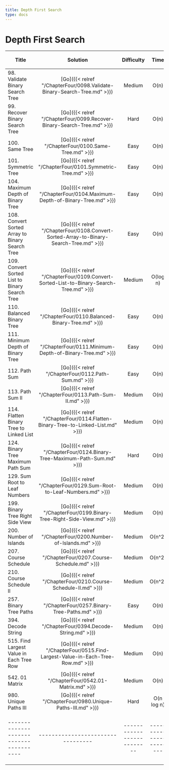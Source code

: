 ```yaml
---
title: Depth First Search
type: docs
---
```


# Depth First Search

| Title | Solution | Difficulty | Time | Space |收藏| 
| ----- | :--------: | :----------: | :----: | :-----: | :-----: |
|98. Validate Binary Search Tree | [Go]({{< relref "/ChapterFour/0098.Validate-Binary-Search-Tree.md" >}})| Medium | O(n)| O(1)||
|99. Recover Binary Search Tree | [Go]({{< relref "/ChapterFour/0099.Recover-Binary-Search-Tree.md" >}})| Hard | O(n)| O(1)||
|100. Same Tree | [Go]({{< relref "/ChapterFour/0100.Same-Tree.md" >}})| Easy | O(n)| O(1)||
|101. Symmetric Tree | [Go]({{< relref "/ChapterFour/0101.Symmetric-Tree.md" >}})| Easy | O(n)| O(1)||
|104. Maximum Depth of Binary Tree  | [Go]({{< relref "/ChapterFour/0104.Maximum-Depth-of-Binary-Tree.md" >}})| Easy | O(n)| O(1)||
|108. Convert Sorted Array to Binary Search Tree | [Go]({{< relref "/ChapterFour/0108.Convert-Sorted-Array-to-Binary-Search-Tree.md" >}})| Easy | O(n)| O(1)||
|109. Convert Sorted List to Binary Search Tree | [Go]({{< relref "/ChapterFour/0109.Convert-Sorted-List-to-Binary-Search-Tree.md" >}})| Medium | O(log n)| O(n)||
|110. Balanced Binary Tree | [Go]({{< relref "/ChapterFour/0110.Balanced-Binary-Tree.md" >}})| Easy | O(n)| O(1)||
|111. Minimum Depth of Binary Tree | [Go]({{< relref "/ChapterFour/0111.Minimum-Depth-of-Binary-Tree.md" >}})| Easy | O(n)| O(1)||
|112. Path Sum | [Go]({{< relref "/ChapterFour/0112.Path-Sum.md" >}})| Easy | O(n)| O(1)||
|113. Path Sum II | [Go]({{< relref "/ChapterFour/0113.Path-Sum-II.md" >}})| Medium | O(n)| O(1)||
|114. Flatten Binary Tree to Linked List | [Go]({{< relref "/ChapterFour/0114.Flatten-Binary-Tree-to-Linked-List.md" >}})| Medium | O(n)| O(1)||
|124. Binary Tree Maximum Path Sum | [Go]({{< relref "/ChapterFour/0124.Binary-Tree-Maximum-Path-Sum.md" >}})| Hard | O(n)| O(1)||
|129. Sum Root to Leaf Numbers | [Go]({{< relref "/ChapterFour/0129.Sum-Root-to-Leaf-Numbers.md" >}})| Medium | O(n)| O(1)||
|199. Binary Tree Right Side View | [Go]({{< relref "/ChapterFour/0199.Binary-Tree-Right-Side-View.md" >}})| Medium | O(n)| O(1)||
|200. Number of Islands | [Go]({{< relref "/ChapterFour/0200.Number-of-Islands.md" >}})| Medium | O(n^2)| O(n^2)||
|207. Course Schedule | [Go]({{< relref "/ChapterFour/0207.Course-Schedule.md" >}})| Medium | O(n^2)| O(n^2)||
|210. Course Schedule II | [Go]({{< relref "/ChapterFour/0210.Course-Schedule-II.md" >}})| Medium | O(n^2)| O(n^2)||
|257. Binary Tree Paths | [Go]({{< relref "/ChapterFour/0257.Binary-Tree-Paths.md" >}})| Easy | O(n)| O(1)||
|394. Decode String | [Go]({{< relref "/ChapterFour/0394.Decode-String.md" >}})| Medium | O(n)| O(n)||
|515. Find Largest Value in Each Tree Row | [Go]({{< relref "/ChapterFour/0515.Find-Largest-Value-in-Each-Tree-Row.md" >}})| Medium | O(n)| O(n)||
|542. 01 Matrix | [Go]({{< relref "/ChapterFour/0542.01-Matrix.md" >}})| Medium | O(n)| O(1)||
|980. Unique Paths III | [Go]({{< relref "/ChapterFour/0980.Unique-Paths-III.md" >}})| Hard | O(n log n)| O(n)||
|---------------------------------------|---------------------------------|--------------------------|-----------------------|-----------|--------|